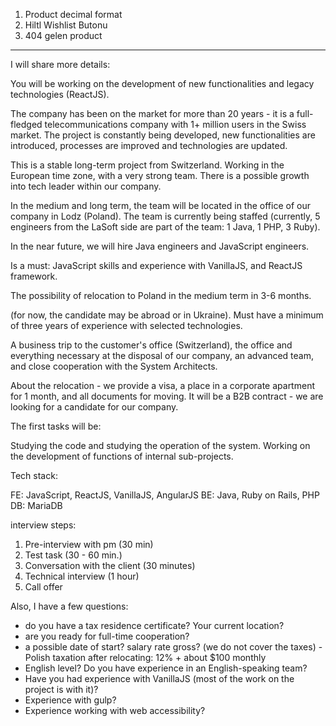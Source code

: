 1) Product decimal format
2) Hiltl Wishlist Butonu
3) 404 gelen product

---
I will share more details:

You will be working on the development of new functionalities and legacy technologies (ReactJS).

The company has been on the market for more than 20 years - it is a full-fledged telecommunications company with 1+ million users in the Swiss market. The project is constantly being developed, new functionalities are introduced, processes are improved and technologies are updated.

This is a stable long-term project from Switzerland. Working in the European time zone, with a very strong team. There is a possible growth into tech leader within our company.

In the medium and long term, the team will be located in the office of our company in Lodz (Poland). The team is currently being staffed (currently, 5 engineers from the LaSoft side are part of the team: 1 Java, 1 PHP, 3 Ruby).

In the near future, we will hire Java engineers and JavaScript engineers.

Is a must: JavaScript skills and experience with VanillaJS, and ReactJS framework.

The possibility of relocation to Poland in the medium term in 3-6 months.

(for now, the candidate may be abroad or in Ukraine). Must have a minimum of three years of experience with selected technologies.

A business trip to the customer's office (Switzerland), the office and everything necessary at the disposal of our company, an advanced team, and close cooperation with the System Architects.

About the relocation - we provide a visa, a place in a corporate apartment for 1 month, and all documents for moving. It will be a B2B contract - we are looking for a candidate for our company.

The first tasks will be:

Studying the code and studying the operation of the system. Working on the development of functions of internal sub-projects.

Tech stack:

FE: JavaScript, ReactJS, VanillaJS, AngularJS
BE: Java, Ruby on Rails, PHP
DB: MariaDB

interview steps:
1. Pre-interview with pm (30 min)
2. Test task (30 - 60 min.)
3. Conversation with the client (30 minutes)
4. Technical interview (1 hour)
5. Call offer

Also, I have a few questions:
- do you have a tax residence certificate? Your current location?
- are you ready for full-time cooperation?
- a possible date of start? salary rate gross? (we do not cover the taxes) - Polish taxation after relocating: 12% + about $100 monthly
- English level? Do you have experience in an English-speaking team?
- Have you had experience with VanillaJS (most of the work on the project is with it)?
- Experience with gulp?
- Experience working with web accessibility?
